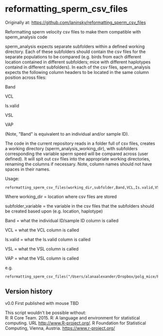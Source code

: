 # reformatting_sperm_csv_files
Originally at: https://github.com/laninsky/reformatting_sperm_csv_files

Reformatting sperm velocity csv files to make them compatible with sperm_analysis code

sperm_analysis expects separate subfolders within a defined working directory. Each of these subfolders should contain the csv files for the separate populations to be compared (e.g. birds from each different location contained in different subfolders; mice with different haplotypes containd in different subfolders). In each of the csv files, sperm_analysis expects the following column headers to be located in the same column position across files:

Band

VCL

Is.valid

VSL

VAP

(Note, "Band" is equivalent to an individual and/or sample ID).

The code in the current repository reads in a folder full of csv files, creates a working directory (sperm_analysis_working_dir), with subfolders corresponding the variable sperm speed will be compared across (user defined). It will spit out csv files into the appropriate working directories, renaming the columns if necessary. Note, column names should not have spaces in their names.

Usage:
```
reformatting_sperm_csv_files(working_dir,subfolder,Band,VCL,Is.valid,VSL,VAP)
```
Where working_dir = location where csv files are stored

subfolder_variable = the variable in the csv files that the subfolders should be created based upon (e.g. location, haplotype)

Band = what the individual ID/sample ID column is called

VCL = what the VCL column is called

Is.valid = what the Is.valid column is called

VSL = what the VSL column is called

VAP = what the VSL column is called

e.g.
```
reformatting_sperm_csv_files("/Users/alanaalexander/Dropbox/polg_mice/Polg_sperm","mtDNA","Sample","VCL","Is.valid","VSL","VAP")
```

## Version history
v0.0 First published with mouse TBD

This script wouldn't be possible without:  
R: R Core Team. 2015. R: A language and environment for statistical computing. URL http://www.R-project.org/. R Foundation for Statistical Computing, Vienna, Austria. https://www.r-project.org/
